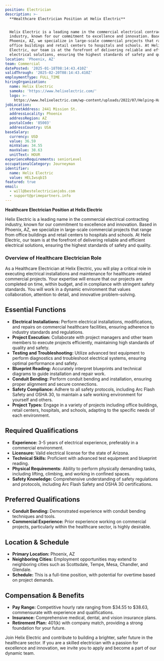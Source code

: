 ```yaml
---
position: Electrician
description: >-
  **Healthcare Electrician Position at Helix Electric**


  Helix Electric is a leading name in the commercial electrical contracting
  industry, known for our commitment to excellence and innovation. Based in
  Phoenix, AZ, we specialize in large-scale commercial projects that range from
  office buildings and retail centers to hospitals and schools. At Helix
  Electric, our team is at the forefront of delivering reliable and efficient
  electrical solutions, ensuring the highest standards of safety and quali...
location: 'Phoenix, AZ'
team: Commercial
datePosted: '2025-01-18T08:14:43.410Z'
validThrough: '2025-02-20T08:14:43.410Z'
employmentType: FULL_TIME
hiringOrganization:
  name: Helix Electric
  sameAs: 'https://www.helixelectric.com/'
  logo: >-
    https://www.helixelectric.com/wp-content/uploads/2022/07/Helping-Hands-Logo_Blue-e1656694113799.jpg
jobLocation:
  streetAddress: 2441 Mission St.
  addressLocality: Phoenix
  addressRegion: AZ
  postalCode: '85003'
  addressCountry: USA
baseSalary:
  currency: USD
  value: 36.59
  minValue: 34.55
  maxValue: 38.63
  unitText: HOUR
experienceRequirements: seniorLevel
occupationalCategory: Journeyman
identifier:
  name: Helix Electric
  value: HELIwsqb15
featured: true
email:
  - will@bestelectricianjobs.com
  - support@primepartners.info
---
```




**Healthcare Electrician Position at Helix Electric**

Helix Electric is a leading name in the commercial electrical contracting industry, known for our commitment to excellence and innovation. Based in Phoenix, AZ, we specialize in large-scale commercial projects that range from office buildings and retail centers to hospitals and schools. At Helix Electric, our team is at the forefront of delivering reliable and efficient electrical solutions, ensuring the highest standards of safety and quality.

### Overview of Healthcare Electrician Role

As a Healthcare Electrician at Helix Electric, you will play a critical role in executing electrical installations and maintenance for healthcare-related commercial projects. Your expertise will ensure that our projects are completed on time, within budget, and in compliance with stringent safety standards. You will work in a dynamic environment that values collaboration, attention to detail, and innovative problem-solving.

## Essential Functions

- **Electrical Installations:** Perform electrical installations, modifications, and repairs on commercial healthcare facilities, ensuring adherence to industry standards and regulations.
- **Project Execution:** Collaborate with project managers and other team members to execute projects efficiently, maintaining high standards of quality and safety.
- **Testing and Troubleshooting:** Utilize advanced test equipment to perform diagnostics and troubleshoot electrical systems, ensuring optimal performance and safety.
- **Blueprint Reading:** Accurately interpret blueprints and technical diagrams to guide installation and repair work.
- **Conduit Bending:** Perform conduit bending and installation, ensuring proper alignment and secure connections.
- **Safety Compliance:** Adhere to all safety protocols, including Arc Flash Safety and OSHA 30, to maintain a safe working environment for yourself and others.
- **Project Types:** Engage in a variety of projects including office buildings, retail centers, hospitals, and schools, adapting to the specific needs of each environment.

## Required Qualifications

- **Experience:** 3-5 years of electrical experience, preferably in a commercial environment.
- **Licensure:** Valid electrical license for the state of Arizona.
- **Technical Skills:** Proficient with advanced test equipment and blueprint reading.
- **Physical Requirements:** Ability to perform physically demanding tasks, including lifting, climbing, and working in confined spaces.
- **Safety Knowledge:** Comprehensive understanding of safety regulations and protocols, including Arc Flash Safety and OSHA 30 certifications.

## Preferred Qualifications

- **Conduit Bending:** Demonstrated experience with conduit bending techniques and tools.
- **Commercial Experience:** Prior experience working on commercial projects, particularly within the healthcare sector, is highly desirable.

## Location & Schedule

- **Primary Location:** Phoenix, AZ
- **Neighboring Cities:** Employment opportunities may extend to neighboring cities such as Scottsdale, Tempe, Mesa, Chandler, and Glendale.
- **Schedule:** This is a full-time position, with potential for overtime based on project demands.

## Compensation & Benefits

- **Pay Range:** Competitive hourly rate ranging from $34.55 to $38.63, commensurate with experience and qualifications.
- **Insurance:** Comprehensive medical, dental, and vision insurance plans.
- **Retirement Plan:** 401(k) with company match, providing a strong foundation for your future.

Join Helix Electric and contribute to building a brighter, safer future in the healthcare sector. If you are a skilled electrician with a passion for excellence and innovation, we invite you to apply and become a part of our dynamic team.
